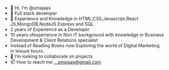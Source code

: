- 👋 Hi, I’m @smajaas
- 👀 Full stack developer
- 🌱 Experience and Knowledge in HTML,CSS,Javascript,React JS,MongoDB,NodeJS Express and SQL
- 2 years of Experience as a Developer
- 10 years ofexperience in Non IT background with knowledge in Business Development & Client Relations specialist
- Instead of Reading Books now Exploring the world of Digital Marketing in leisure hours.
- 💞️ I’m looking to collaborate on projects
- 📫 How to reach me ...smajaas@gmail.com 

<!---
smajaas/smajaas is a ✨ special ✨ repository because its `README.md` (this file) appears on your GitHub profile.
You can click the Preview link to take a look at your changes.
--->
